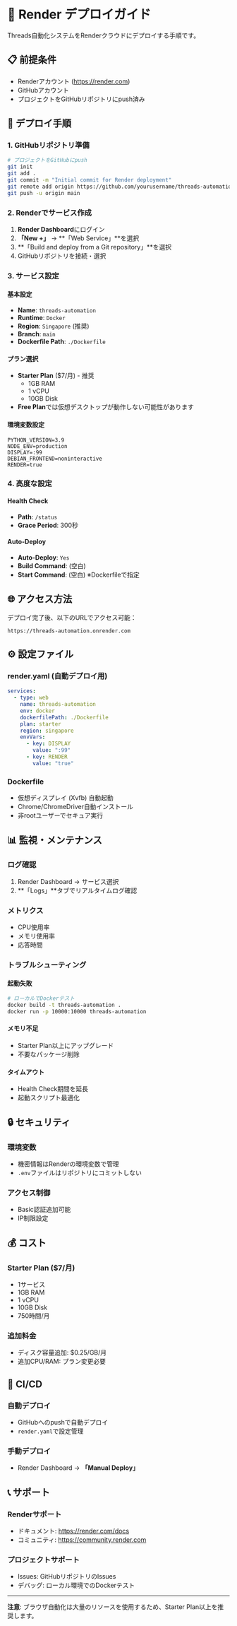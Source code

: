 # 🚀 Render デプロイガイド

Threads自動化システムをRenderクラウドにデプロイする手順です。

## 📋 前提条件

- Renderアカウント (https://render.com)
- GitHubアカウント
- プロジェクトをGitHubリポジトリにpush済み

## 🔧 デプロイ手順

### 1. GitHubリポジトリ準備

```bash
# プロジェクトをGitHubにpush
git init
git add .
git commit -m "Initial commit for Render deployment"
git remote add origin https://github.com/yourusername/threads-automation.git
git push -u origin main
```

### 2. Renderでサービス作成

1. **Render Dashboard**にログイン
2. **「New +」** → **「Web Service」**を選択
3. **「Build and deploy from a Git repository」**を選択
4. GitHubリポジトリを接続・選択

### 3. サービス設定

#### 基本設定
- **Name**: `threads-automation`
- **Runtime**: `Docker`
- **Region**: `Singapore` (推奨)
- **Branch**: `main`
- **Dockerfile Path**: `./Dockerfile`

#### プラン選択
- **Starter Plan** ($7/月) - 推奨
  - 1GB RAM
  - 1 vCPU
  - 10GB Disk
- **Free Plan**では仮想デスクトップが動作しない可能性があります

#### 環境変数設定
```
PYTHON_VERSION=3.9
NODE_ENV=production
DISPLAY=:99
DEBIAN_FRONTEND=noninteractive
RENDER=true
```

### 4. 高度な設定

#### Health Check
- **Path**: `/status`
- **Grace Period**: 300秒

#### Auto-Deploy
- **Auto-Deploy**: `Yes`
- **Build Command**: (空白)
- **Start Command**: (空白) ※Dockerfileで指定

## 🌐 アクセス方法

デプロイ完了後、以下のURLでアクセス可能：
```
https://threads-automation.onrender.com
```

## ⚙️ 設定ファイル

### render.yaml (自動デプロイ用)
```yaml
services:
  - type: web
    name: threads-automation
    env: docker
    dockerfilePath: ./Dockerfile
    plan: starter
    region: singapore
    envVars:
      - key: DISPLAY
        value: ":99"
      - key: RENDER
        value: "true"
```

### Dockerfile
- 仮想ディスプレイ (Xvfb) 自動起動
- Chrome/ChromeDriver自動インストール
- 非rootユーザーでセキュア実行

## 📊 監視・メンテナンス

### ログ確認
1. Render Dashboard → サービス選択
2. **「Logs」**タブでリアルタイムログ確認

### メトリクス
- CPU使用率
- メモリ使用率
- 応答時間

### トラブルシューティング

#### 起動失敗
```bash
# ローカルでDockerテスト
docker build -t threads-automation .
docker run -p 10000:10000 threads-automation
```

#### メモリ不足
- Starter Plan以上にアップグレード
- 不要なパッケージ削除

#### タイムアウト
- Health Check期間を延長
- 起動スクリプト最適化

## 🔒 セキュリティ

### 環境変数
- 機密情報はRenderの環境変数で管理
- `.env`ファイルはリポジトリにコミットしない

### アクセス制御
- Basic認証追加可能
- IP制限設定

## 💰 コスト

### Starter Plan ($7/月)
- 1サービス
- 1GB RAM
- 1 vCPU
- 10GB Disk
- 750時間/月

### 追加料金
- ディスク容量追加: $0.25/GB/月
- 追加CPU/RAM: プラン変更必要

## 🔄 CI/CD

### 自動デプロイ
- GitHubへのpushで自動デプロイ
- `render.yaml`で設定管理

### 手動デプロイ
- Render Dashboard → **「Manual Deploy」**

## 📞 サポート

### Renderサポート
- ドキュメント: https://render.com/docs
- コミュニティ: https://community.render.com

### プロジェクトサポート
- Issues: GitHubリポジトリのIssues
- デバッグ: ローカル環境でのDockerテスト

---

**注意**: ブラウザ自動化は大量のリソースを使用するため、Starter Plan以上を推奨します。